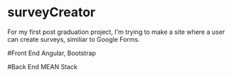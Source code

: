# surveyCreator

For my first post graduation project, I'm trying to make a site where a user can create
surveys, similiar to Google Forms.

#Front End
Angular, Bootstrap

#Back End
MEAN Stack